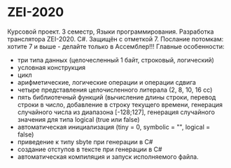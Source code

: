 # ZEI-2020
Курсовой проект. 3 семестр, Языки программирования. Разработка транслятора ZEI-2020. C#.
Защищён с отметкой 7.
Послание потомкам: хотите 7 и выше - делайте только в Ассемблер!!!
Главные особенности:
- три типа данных (целочесленный 1 байт, строковый, логический)
- условная конструкция
- цикл 
- арифметические, логические операции и операции сдвига
- четыре представления целочисленного литерала (2, 8, 10, 16 сс)
- пять библиотечный функций (вычисление длины строки, перевод строки в число, добавление в строку текущего времени, генерация случайного числа из диапазона [-128;127], генерация случайного значения для типа logical (true или false)
- автоматическая инициализация (tiny = 0, symbolic = "", logical = false)
- приведение к типу sbyte при генерации в С#
- создание отступов в тексте при генерации в C#
- автоматическая компиляция и запуск исполняемого файла.
